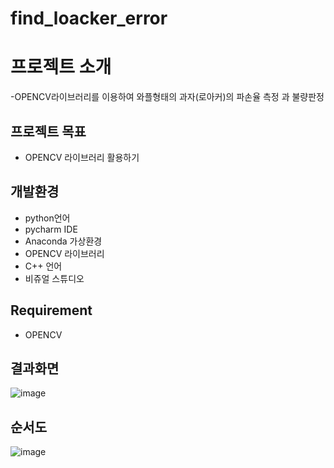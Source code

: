



# find_loacker_error



# 프로젝트 소개
-OPENCV라이브러리를 이용하여 와플형태의 과자(로아커)의 파손율 측정 과 불량판정

## 프로젝트 목표

- OPENCV 라이브러리 활용하기

## 개발환경
- python언어
- pycharm IDE
- Anaconda 가상환경
- OPENCV 라이브러리
- C++ 언어
- 비쥬얼 스튜디오

## Requirement
- OPENCV

## 결과화면
![image](https://github.com/desafin/find_loacker_error/assets/131871057/a873223b-c0f6-43bb-9658-65a0c0b4f36b)

## 순서도
![image](https://github.com/desafin/find_loacker_error/assets/131871057/d4f1d1cb-e848-4047-a653-c1cbdc7024fa)

